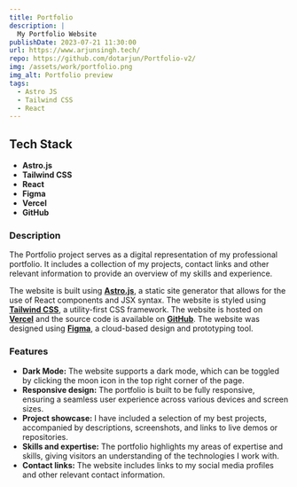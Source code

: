 ```yaml
---
title: Portfolio
description: |
  My Portfolio Website
publishDate: 2023-07-21 11:30:00
url: https://www.arjunsingh.tech/
repo: https://github.com/dotarjun/Portfolio-v2/
img: /assets/work/portfolio.png
img_alt: Portfolio preview
tags:
  - Astro JS
  - Tailwind CSS
  - React
---
```


## Tech Stack

- **Astro.js**
- **Tailwind CSS**
- **React**
- **Figma**
- **Vercel**
- **GitHub**

### Description

The Portfolio project serves as a digital representation of my professional portfolio. It includes a collection of my projects, contact links and other relevant information to provide an overview of my skills and experience.

The website is built using **[Astro.js](https://astro.build)**, a static site generator that allows for the use of React components and JSX syntax. The website is styled using **[Tailwind CSS](https://tailwindcss.com/)**, a utility-first CSS framework. The website is hosted on **[Vercel](https://vercel.com/)** and the source code is available on **[GitHub](https://github.com/dotarjun/portfolio-v2)**. The website was designed using **[Figma](https://www.figma.com/)**, a cloud-based design and prototyping tool.

### Features

- **Dark Mode:** The website supports a dark mode, which can be toggled by clicking the moon icon in the top right corner of the page.
- **Responsive design:** The portfolio is built to be fully responsive, ensuring a seamless user experience across various devices and screen sizes.
- **Project showcase:** I have included a selection of my best projects, accompanied by descriptions, screenshots, and links to live demos or repositories.
- **Skills and expertise:** The portfolio highlights my areas of expertise and skills, giving visitors an understanding of the technologies I work with.
- **Contact links:** The website includes links to my social media profiles and other relevant contact information.

